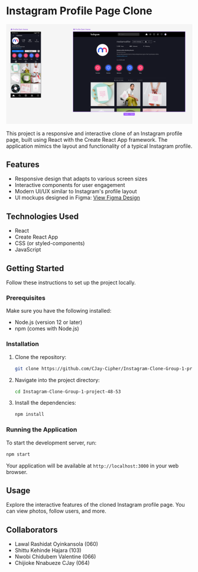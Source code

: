 # Instagram Profile Page Clone

![Design](design.png)

This project is a responsive and interactive clone of an Instagram profile page, built using React with the Create React App framework. The application mimics the layout and functionality of a typical Instagram profile.

## Features

-   Responsive design that adapts to various screen sizes
-   Interactive components for user engagement
-   Modern UI/UX similar to Instagram's profile layout
-   UI mockups designed in Figma: [View Figma Design](<https://www.figma.com/design/kGNNvR1obiVDEEY5XC4vuo/Free-Instagram-UI-Mockups-2023-(Community)?node-id=2-656&node-type=symbol&t=iAR2OjnlvqVjn452-0>)

## Technologies Used

-   React
-   Create React App
-   CSS (or styled-components)
-   JavaScript

## Getting Started

Follow these instructions to set up the project locally.

### Prerequisites

Make sure you have the following installed:

-   Node.js (version 12 or later)
-   npm (comes with Node.js)

### Installation

1. Clone the repository:

    ```bash
    git clone https://github.com/CJay-Cipher/Instagram-Clone-Group-1-project-48-53.git
    ```

2. Navigate into the project directory:

    ```bash
    cd Instagram-Clone-Group-1-project-48-53
    ```

3. Install the dependencies:
    ```bash
    npm install
    ```

### Running the Application

To start the development server, run:

```bash
npm start
```

Your application will be available at `http://localhost:3000` in your web browser.

## Usage

Explore the interactive features of the cloned Instagram profile page. You can view photos, follow users, and more.

## Collaborators

-   Lawal Rashidat Oyinkansola (060)
-   Shittu Kehinde Hajara (103)
-   Nwobi Chidubem Valentine (066)
-   Chijioke Nnabueze CJay (064)
